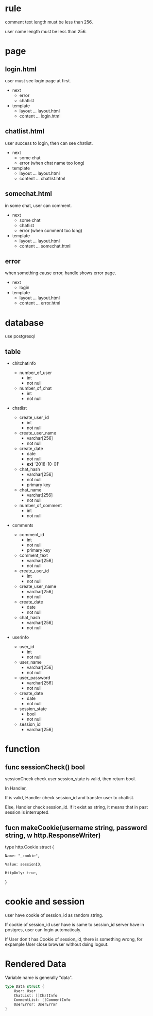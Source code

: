 # rule
comment text length must be less than 256.

user name length must be less than 256.

# page
## login.html
user must see login page at first.
- next
    - error
    - chatlist
- template
    - layout ... layout.html
    - content ... login.html
## chatlist.html
user success to login, then can see chatlist.
- next
    - some chat
    - error (when chat name too long)
- template
    - layout ... layout.html
    - content ... chatlist.html
## somechat.html
in some chat, user can comment.
- next
    - some chat
    - chatlist 
    - error (when comment too long)
- template
    - layout ... layout.html
    - content ... somechat.html
## error
when something cause error, handle shows error page.
- next
    - login
- template
    - layout ... layout.html
    - content ... error.html
# database 
use postgresql
## table
- chitchatinfo
    - number_of_user
        - int
        - not null
    - number_of_chat
        - int
        - not null

- chatlist
    - create_user_id 
        - int
        - not null
    - create_user_name
        - varchar[256] 
        - not null
    - create_date
        - date 
        - not null
        - **ex)** '2018-10-01'
    - chat_hash
        - varchar[256] 
        - not null
        - primary key
    - chat_name
        - varchat[256]
        - not null
    - number_of_comment
        - int
        - not null

- comments
    - comment_id
        - int
        - not null
        - primary key
    - comment_text
        - varchar[256] 
        - not null
    - create_user_id
        - int
        - not null
    - create_user_name
        - varchar[256]
        - not null
    - create_date
        - date
        - not null
    - chat_hash
        - varchar[256] 
        - not null
- userinfo
    - user_id
        - int
        - not null
    - user_name
        - varchar[256]
        - not null
    - user_password
        - varchar[256]
        - not null
    - create_date
        - date
        - not null
    - session_state
        - bool
        - not null
    - session_id
        - varchar[256]

# function
## func sessionCheck() bool
sessionCheck check user session_state is valid, then return bool.

In Handler, 

If is valid, Handler check session_id and transfer user to chatlist. 

Else, Handler check session_id. If it exist as string, it means that in past session is interrupted.
## fucn makeCookie(username string, password string, w http.ResponseWriter) 
type http.Cookie struct {

    Name: "_cookie",

    Value: sessionID,

    HttpOnly: true,

}

# cookie and session
user have cookie of session_id as random string.

If cookie of session_id user have is same to session_id server have in postgres, user can login automaticaly.

If User don't has Cookie of session_id, there is something wrong, for expample User close browser without doing logout.

# Rendered Data
Variable name is generally "data".

```Go
type Data struct {
    User: User
    ChatList: []ChatInfo
    CommentList: []CommentInfo
    UserError: UserError 
}
```